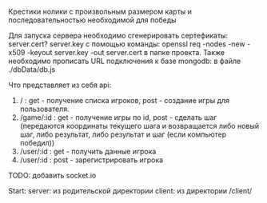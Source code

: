 Крестики нолики с произвольным размером карты и последовательностью необходимой для победы

Для запуска сервера необходимо сгенерировать сертефикаты: server.cert? server.key с помощью команды:
 openssl req -nodes -new -x509 -keyout server.key -out server.cert
в папке проекта.
Также необходимо прописать URL подключения к базе mongodb: в файле ./dbData/db.js

Что представляет из себя api:
1. / : get - получение списка игроков, post - создание игры для пользователя.
2. /game/:id : get - получение игры по id, post - сделать шаг (передаются координаты текущего шага и возвращается либо новый шаг, либо результат, либо результат и шаг (если компьютер победил))
3. /user/:id : get - получить данные игрока 
4. /user/:id : post - зарегистрировать игрока

TODO: добавить socket.io 

Start:
server: из родительской директории
client: из директории /client/
